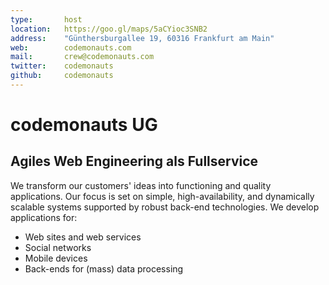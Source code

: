 ```yaml
---
type:       host
location:   https://goo.gl/maps/5aCYioc3SNB2
address:    "Günthersburgallee 19, 60316 Frankfurt am Main"
web:        codemonauts.com
mail:       crew@codemonauts.com
twitter:    codemonauts
github:     codemonauts
---
```


# codemonauts UG
## Agiles Web Engineering als Fullservice


We transform our customers' ideas into functioning and quality applications. 
Our focus is set on simple, high-availability, and dynamically scalable systems supported by robust back-end 
technologies. We develop applications for:

- Web sites and web services
- Social networks
- Mobile devices
- Back-ends for (mass) data processing